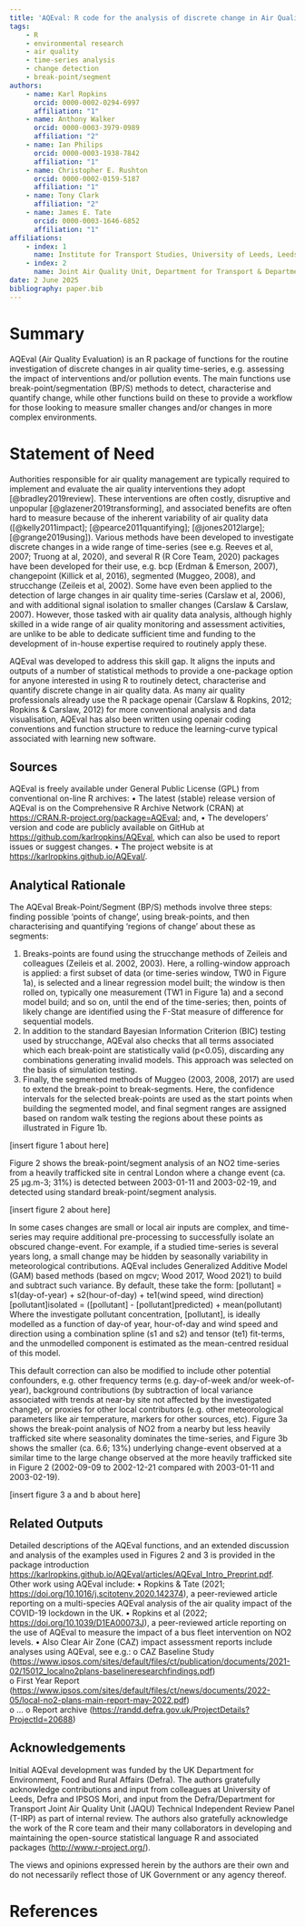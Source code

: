 ```yaml
---
title: 'AQEval: R code for the analysis of discrete change in Air Quality time-series'
tags: 
    - R
    - environmental research
    - air quality
    - time-series analysis 
    - change detection 
    - break-point/segment
authors:
    - name: Karl Ropkins
      orcid: 0000-0002-0294-6997
      affiliation: "1"
    - name: Anthony Walker
      orcid: 0000-0003-3979-0989
      affiliation: "2"
    - name: Ian Philips
      orcid: 0000-0003-1938-7842
      affiliation: "1"
    - name: Christopher E. Rushton
      orcid: 0000-0002-0159-5187
      affiliation: "1"
    - name: Tony Clark
      affiliation: "2"
    - name: James E. Tate
      orcid: 0000-0003-1646-6852
      affiliation: "1"
affiliations:
    - index: 1
      name: Institute for Transport Studies, University of Leeds, Leeds, LS2 9JT, UK
    - index: 2
      name: Joint Air Quality Unit, Department for Transport & Department for Environment, Food and Rural Affairs, Marsham Street London, SW1P 4DF, UK
date: 2 June 2025
bibliography: paper.bib
---
```


# Summary

AQEval (Air Quality Evaluation) is an R package of functions for the routine investigation 
of discrete changes in air quality time-series, e.g. assessing the impact of interventions 
and/or pollution events. The main functions use break-point/segmentation (BP/S) methods to 
detect, characterise and quantify change, while other functions build on these to provide 
a workflow for those looking to measure smaller changes and/or changes in more complex 
environments. 

# Statement of Need

Authorities responsible for air quality management are typically required to implement and 
evaluate the air quality interventions they adopt [@bradley2019review]. These interventions 
are often costly, disruptive and unpopular [@glazener2019transforming], and associated 
benefits are often hard to measure because of the inherent variability of air quality data 
([@kelly2011impact]; [@pearce2011quantifying]; [@jones2012large]; [@grange2019using]). 
Various methods have been developed to investigate discrete changes in a wide range of 
time-series (see e.g. Reeves et al, 2007; Truong at al, 2020), and several R (R Core Team, 2020) packages have been developed for their use, e.g. bcp (Erdman & Emerson, 2007), changepoint (Killick et al, 2016), segmented (Muggeo, 2008), and strucchange (Zeileis et al, 2002). Some have even been applied to the detection of large changes in air quality time-series (Carslaw et al, 2006), and with additional signal isolation to smaller changes (Carslaw & Carslaw, 2007). However, those tasked with air quality data analysis, although highly skilled in a wide range of air quality monitoring and assessment activities, are unlike to be able to dedicate sufficient time and funding to the development of in-house expertise required to routinely apply these. 

AQEval was developed to address this skill gap. It aligns the inputs and outputs of a number of statistical methods to provide a one-package option for anyone interested in using R to routinely detect, characterise and quantify discrete change in air quality data. As many air quality professionals already use the R package openair (Carslaw & Ropkins, 2012; Ropkins & Carslaw, 2012) for more conventional analysis and data visualisation, AQEval has also been written using openair coding conventions and function structure to reduce the learning-curve typical associated with learning new software. 


## Sources

AQEval is freely available under General Public License (GPL) from conventional on-line R archives: 
•	The latest (stable) release version of AQEval is on the Comprehensive R Archive Network (CRAN) at https://CRAN.R-project.org/package=AQEval; and, 
•	The developers’ version and code are publicly available on GitHub at https://github.com/karlropkins/AQEval, which can also be used to report issues or suggest changes. 
•	The project website is at https://karlropkins.github.io/AQEval/.


## Analytical Rationale

The AQEval Break-Point/Segment (BP/S) methods involve three steps: finding possible ‘points of change’, using break-points, and then characterising and quantifying ‘regions of change’ about these as segments: 
1.	Breaks-points are found using the strucchange methods of Zeileis and colleagues (Zeileis et al. 2002, 2003). Here, a rolling-window approach is applied: a first subset of data (or time-series window, TW0 in Figure 1a), is selected and a linear regression model built; the window is then rolled on, typically one measurement (TW1 in Figure 1a) and a second model build; and so on, until the end of the time-series; then, points of likely change are identified using the F-Stat measure of difference for sequential models. 
2.	In addition to the standard Bayesian Information Criterion (BIC) testing used by strucchange, AQEval also checks that all terms associated which each break-point are statistically valid (p<0.05), discarding any combinations generating invalid models. This approach was selected on the basis of simulation testing.
3.	Finally, the segmented methods of Muggeo (2003, 2008, 2017) are used to extend the break-point to break-segments. Here, the confidence intervals for the selected break-points are used as the start points when building the segmented model, and final segment ranges are assigned based on random walk testing the regions about these points as illustrated in Figure 1b.    

[insert figure 1 about here]

Figure 2 shows the break-point/segment analysis of an NO2 time-series from a heavily trafficked site in central London where a change event (ca. 25 µg.m-3; 31%) is detected between 2003-01-11 and 2003-02-19, and detected using standard break-point/segment analysis. 

[insert figure 2 about here]

In some cases changes are small or local air inputs are complex, and time-series may require additional pre-processing to successfully isolate an obscured change-event. For example, if a studied time-series is several years long, a small change may be hidden by seasonally variability in meteorological contributions. AQEval includes Generalized Additive Model (GAM) based methods (based on mgcv; Wood 2017, Wood 2021) to build and subtract such variance. By default, these take the form: 
[pollutant] = s1(day-of-year) + s2(hour-of-day) + te1(wind speed, wind direction)
[pollutant]isolated = ([pollutant] - [pollutant]predicted) + mean(pollutant)
Where the investigate pollutant concentration, [pollutant], is ideally modelled as a function of day-of year, hour-of-day and wind speed and direction using a combination spline (s1 and s2) and tensor (te1) fit-terms, and the unmodelled component is estimated as the mean-centred residual of this model.
  
This default correction can also be modified to include other potential confounders, e.g. other frequency terms (e.g. day-of-week and/or week-of-year), background contributions (by subtraction of local variance associated with trends at near-by site not affected by the investigated change), or proxies for other local contributors (e.g. other meteorological parameters like air temperature, markers for other sources, etc). Figure 3a shows the break-point analysis of NO2 from a nearby but less heavily trafficked site where seasonality dominates the time-series, and Figure 3b shows the smaller (ca. 6.6; 13%) underlying change-event observed at a similar time to the large change observed at the more heavily trafficked site in Figure 2 (2002-09-09 to 2002-12-21 compared with 2003-01-11 and 2003-02-19).  

[insert figure 3 a and b about here]

## Related Outputs 

Detailed descriptions of the AQEval functions, and an extended discussion and analysis of the examples used in Figures 2 and 3 is provided in the package introduction https://karlropkins.github.io/AQEval/articles/AQEval_Intro_Preprint.pdf.  
Other work using AQEval include:
•	Ropkins & Tate (2021; https://doi.org/10.1016/j.scitotenv.2020.142374), a peer-reviewed article reporting on a multi-species AQEval analysis of the air quality impact of the COVID-19 lockdown in the UK. 
•	Ropkins et al (2022; https://doi.org/10.1039/D1EA00073J), a peer-reviewed article reporting on the use of AQEval to measure the impact of a bus fleet intervention on NO2 levels. 
•	Also Clear Air Zone (CAZ) impact assessment reports include analyses using AQEval, see e.g.: 
o	CAZ Baseline Study (https://www.ipsos.com/sites/default/files/ct/publication/documents/2021-02/15012_localno2plans-baselineresearchfindings.pdf)   
o	First Year Report (https://www.ipsos.com/sites/default/files/ct/news/documents/2022-05/local-no2-plans-main-report-may-2022.pdf)  
o	…
o	Report archive (https://randd.defra.gov.uk/ProjectDetails?ProjectId=20688)  

## Acknowledgements 

Initial AQEval development was funded by the UK Department for Environment, Food and Rural Affairs (Defra).  The authors gratefully acknowledge contributions and input from colleagues at University of Leeds, Defra and IPSOS Mori, and input from the Defra/Department for Transport Joint Air Quality Unit (JAQU) Technical Independent Review Panel (T-IRP) as part of internal review. The authors also gratefully acknowledge the work of the R core team and their many collaborators in developing and maintaining the open-source statistical language R and associated packages (http://www.r-project.org/).  

The views and opinions expressed herein by the authors are their own and do not necessarily reflect those of UK Government or any agency thereof.

# References
